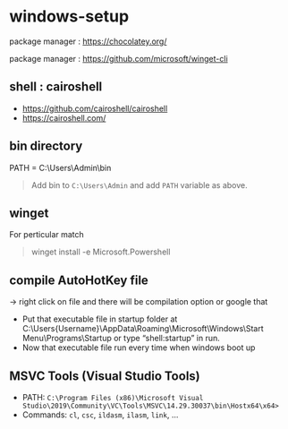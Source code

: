 # windows-setup

package manager : https://chocolatey.org/

package manager : https://github.com/microsoft/winget-cli

## shell : cairoshell
- https://github.com/cairoshell/cairoshell
- https://cairoshell.com/

## bin directory
PATH = C:\Users\Admin\bin
> Add bin to `C:\Users\Admin` and add `PATH` variable as above.

## winget
For perticular match
> winget install -e Microsoft.Powershell

## compile AutoHotKey file
-> right click on file and there will be compilation option or google that
-  Put that executable file in startup folder at C:\Users\{Username}\AppData\Roaming\Microsoft\Windows\Start Menu\Programs\Startup or type “shell:startup” in run.
-  Now that executable file run every time when windows boot up

## MSVC Tools (Visual Studio Tools)
- PATH: `C:\Program Files (x86)\Microsoft Visual Studio\2019\Community\VC\Tools\MSVC\14.29.30037\bin\Hostx64\x64>`
- Commands: `cl`, `csc`, `ildasm`, `ilasm`, `link`, ...
